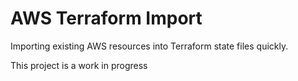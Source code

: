 # AWS Terraform Import
Importing existing AWS resources into Terraform state files quickly.

This project is a work in progress